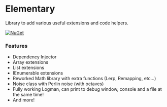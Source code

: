 # Elementary
Library to add various useful extensions and code helpers.

[![NuGet](https://img.shields.io/badge/nuget-1.0.4.0-blue.svg)](https://www.nuget.org/packages/Elementary/)
### Features
- Dependency Injector
- Array extensions
- List extensions
- IEnumerable extensions
- Reworked Math library with extra functions (Lerp, Remapping, etc...)
- Noise class with Perlin noise (with octaves)
- Fully working Logman, can print to debug window, console and a file at the same time!
- And more!
